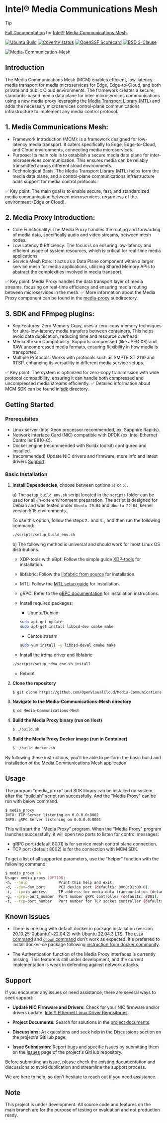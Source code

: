 # Intel® Media Communications Mesh

> [!TIP]
> [Full Documentation](https://openvisualcloud.github.io/Media-Communications-Mesh/docs/README.html) for [Intel®](https://intel.com) [Media Communications Mesh](https://openvisualcloud.github.io/Media-Communications-Mesh/docs/README.html).

[![Ubuntu Build](https://github.com/OpenVisualCloud/Media-Communications-Mesh/actions/workflows/ubuntu-build.yml/badge.svg)](https://github.com/OpenVisualCloud/Media-Communications-Mesh/actions/workflows/ubuntu-build.yml)
[![Coverity status](https://scan.coverity.com/projects/30272/badge.svg?flat=1)](https://scan.coverity.com/projects/media-communications-mesh)
[![OpenSSF Scorecard](https://api.securityscorecards.dev/projects/github.com/OpenVisualCloud/Media-Communications-Mesh/badge)](https://securityscorecards.dev/viewer/?uri=github.com/OpenVisualCloud/Media-Communications-Mesh)
[![BSD 3-Clause][license-img]][license]

![Media-Communication-Mesh](./img/media-communications-mesh-proto-1.webp)

## Introduction

The Media Communications Mesh (MCM) enables efficient, low-latency media transport for media microservices for Edge, Edge-to-Cloud, and both private and public Cloud environments. The framework creates a secure, standards-based media data plane for inter-microservices communications using a new media proxy leveraging the [Media Transport Library (MTL)](https://github.com/OpenVisualCloud/Media-Transport-Library) and adds the necessary microservices control-plane communications infrastructure to implement any media control protocol.


## 1. Media Communications Mesh:
-	Framework Introduction (MCM): is a framework designed for low-latency media transport. It caters specifically to Edge, Edge-to-Cloud, and Cloud environments, connecting media microservices.
-	Purpose: Its main role is to establish a secure media data plane for inter-microservices communication. This ensures media can be reliably transmitted across different cloud environments.
-	Technological Basis: The Media Transport Library (MTL) helps form the media data plane, and a control-plane communications infrastructure adds support for media control protocols.

✅ Key point: The main goal is to enable secure, fast, and standardized media communication between microservices, regardless of the environment (Edge or Cloud).

## 2. Media Proxy Introduction:
-	Core Functionality: The Media Proxy handles the routing and forwarding of media data, specifically audio and video streams, between mesh nodes.
-	Low Latency & Efficiency: The focus is on ensuring low-latency and efficient usage of system resources, which is critical for real-time media applications.
-	Service Mesh Role: It acts as a Data Plane component within a larger service mesh for media applications, utilizing Shared Memory APIs to abstract the complexities involved in media transport.

✅ Key point: Media Proxy handles the data transport layer of media streams, focusing on real-time efficiency and ensuring media routing between microservices in the mesh.
✅ More information about the Media Proxy component can be found in the [media-proxy](media-proxy) subdirectory.

## 3. SDK and FFmpeg plugins:
-	Key Features: Zero Memory Copy, uses a zero-copy memory techniques for ultra-low-latency media transfers between containers. This helps avoid data duplication, reducing time and resource overhead.
-	Media Stream Compatibility: Supports compressed (like JPEG XS) and RAW uncompressed media formats, ensuring flexibility in how media is transported.
-	Multiple Protocols: Works with protocols such as SMPTE ST 2110 and RTSP, enhancing its versatility in different media service setups.

✅ Key point: The system is optimized for zero-copy transmission with wide protocol compatibility, ensuring it can handle both compressed and uncompressed media streams efficiently.
✅ Detailed information about MCM SDK can be found in [sdk](sdk) directory.

## Getting Started

### Prerequisites

- Linux server (Intel Xeon processor recommended, ex. Sapphire Rapids).
- Network Interface Card (NIC) compatible with DPDK (ex. Intel Ethernet Controller E810-C).
- Docker engine (recommended with Buildx toolkit) configured and installed.
- (recommended) Update NIC drivers and firmware, more info and latest drivers [Support](#support)

### Basic Installation

1. **Install Dependencies**, choose between options `a)` or `b)`.

    a) The `setup_build_env.sh` script located in the `scripts` folder can be used for all-in-one environment preparation. The script is designed for Debian and was tested under `Ubuntu 20.04` and `Ubuntu 22.04`, kernel version 5.15 environments.

    To use this option, follow the steps `2.` and `3.`, and then run the following command:

    ```bash
    ./scripts/setup_build_env.sh
    ```

    b) The following method is universal and should work for most Linux OS distributions.

    - XDP-tools with eBpf: Follow the simple guide [XDP-tools](https://github.com/xdp-project/xdp-tools.git) for installation.
    - libfabric: Follow the [libfabric from source](https://github.com/ofiwg/libfabric?tab=readme-ov-file#building-and-installing-libfabric-from-source) for installation.
    - MTL: Follow the [MTL setup guide](https://github.com/OpenVisualCloud/Media-Transport-Library/blob/main/doc/build.md) for installation.
    - gRPC: Refer to the [gRPC documentation](https://grpc.io/docs/languages/cpp/quickstart/) for installation instructions.
    - Install required packages:

        - Ubuntu/Debian
        ```bash
        sudo apt-get update
        sudo apt-get install libbsd-dev cmake make
        ```
        - Centos stream
        ```bash
        sudo yum install -y libbsd-devel cmake make
        ```

    - Install the irdma driver and libfabric

    ```bash
    ./scripts/setup_rdma_env.sh install
    ```

    - Reboot

2. **Clone the repository**

   ```bash
   $ git clone https://github.com/OpenVisualCloud/Media-Communications-Mesh.git
   ```

3. **Navigate to the Media-Communications-Mesh directory**

    ```bash
    $ cd Media-Communications-Mesh
    ```

4. **Build the Media Proxy binary (run on Host)**
    ```bash
    $ ./build.sh
    ```

5. **Build the Media Proxy Docker image (run in Container)**
    ```bash
    $ ./build_docker.sh
    ```

By following these instructions, you'll be able to perform the basic build and installation of the Media Communications Mesh application.

## Usage

The program "media_proxy" and SDK library can be installed on system, after the "build.sh" script run successfully.
And the "Media Proxy" can be run with below command.

```bash
$ media_proxy
INFO: TCP Server listening on 0.0.0.0:8002
INFO: gRPC Server listening on 0.0.0.0:8001
```

This will start the "Media Proxy" program. When the "Media Proxy" program launches successfully, it will open two ports to listen for control messages:
- gRPC port (default 8001) is for service mesh control plane connection.
- TCP port (default 8002) is for the connection with MCM SDK.

To get a list of all supported parameters, use the "helper" function with the following command:

```bash
$ media_proxy -h
Usage: media_proxy [OPTION]
-h, --help              Print this help and exit.
-d, --dev=dev_port      PCI device port (defaults: 0000:31:00.0).
-i, --ip=ip_address     IP address for media data transportation (defaults: 192.168.96.1).
-g, --grpc=port_number  Port number gRPC controller (defaults: 8001).
-t, --tcp=port_number   Port number for TCP socket controller (defaults: 8002).
```

## Known Issues

- There is one bug with default docker.io package installation (version 20.10.25-0ubuntu1~22.04.2) with Ubuntu 22.04.3 LTS. The [`USER` command](https://github.com/moby/moby/issues/46355) and [`chown` command](https://github.com/moby/moby/issues/46161) don't work as expected. It's preferred to install docker-ce package following [instruction from docker community](https://docs.docker.com/engine/install/ubuntu/).

- The Authentication function of the Media Proxy interfaces is currently missing. This feature is still under development, and the current implementation is weak in defending against network attacks.

## Support

If you encounter any issues or need assistance, there are several ways to seek support:

- **Update NIC Firmware and Drivers:** Check for your NIC firmware and/or drivers update: [Intel® Ethernet Linux Driver Repositories](https://intel.github.io/ethernet-linux/).

- **Project Documents:** Search for solutions in the [project documents](https://github.com/OpenVisualCloud/Media-Communications-Mesh/tree/main/docs).
- **Discussions:** Ask questions and seek help in the [Discussions](https://github.com/OpenVisualCloud/Media-Communications-Mesh/discussions/categories/q-a) section on the project's GitHub page.
- **Issue Submission:** Report bugs and specific issues by submitting them on the [Issues](https://github.com/OpenVisualCloud/Media-Communications-Mesh/issues) page of the project's GitHub repository.

Before submitting an issue, please check the existing documentation and discussions to avoid duplication and streamline the support process.

We are here to help, so don't hesitate to reach out if you need assistance.

## Note

This project is under development.
All source code and features on the main branch are for the purpose of testing or evaluation and not production ready.

<!-- References -->
[license-img]: https://img.shields.io/badge/License-BSD_3--Clause-blue.svg
[license]: https://opensource.org/license/bsd-3-clause
